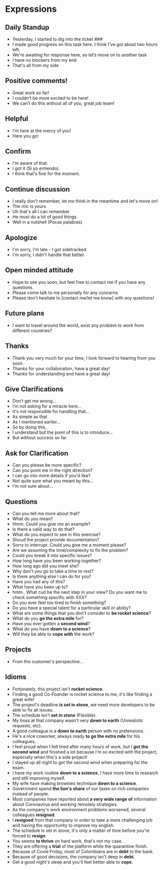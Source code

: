 # Expressions

## Daily Standup
- Yesterday, I started to dig into the ticket ###
- I made good progress on this task here. I think I've got about two hours left.
- We're awaiting for response here, so let’s move on to another task
- I have no blockers from my end
- That's all from my side

## Positive comments!
- Great work so far!
- I couldn't be more excited to be here!
- We can’t do this without all of you, great job team!

## Helpful
- I'm here at the mercy of you!
- Here you go!

## Confirm
- I'm aware of that.
- I got it (Si yo entiendo).
- I think that's fine for the moment.

## Continue discussion
- I really don't remember, let me think in the meantime and let's move on!
- The mic is yours
- Uh that's all I can remember
- He must do a lot of good things
- Well in a nutshell (Pocas palabras)

## Apologize
- I'm sorry, I'm late - I got sidetracked.
- I'm sorry, I didn't handle that better.

## Open minded attitude
- Hope to see you soon, but feel free to contact me if you have any questions.
- Please come talk to me personally for any concerns
- Please don't hesitate to [contact me/let me know] with any questions!

## Future plans
- I want to travel around the world, exist any problem to work from different countries?

## Thanks
- Thank you very much for your time, I look forward to hearing from you soon.
- Thanks for your collaboration, have a great day!
- Thanks for understanding and have a great day!

## Give Clarifications
- Don’t get me wrong...
- I’m not asking for a miracle here...
- It's not responsible for handling that...
- As simple as that
- As I mentioned earlier...
- So by doing this,
- I understand but the point of this is to introduce...
- But without success so far

## Ask for Clarification
- Can you please be more specific?
- Can you point me in the right direction?
- I can go into more details if you'd like?
- Not quite sure what you meant by this...
- I'm not sure about...

## Questions

- Can you tell me more about that?
- What do you mean?
- Hmm. Could you give me an example?
- Is there a valid way to do that?
- What do you expect to see in this exercise?
- Shoud the project provide documentation?
- Sorry to interrupt. Could you give me a moment please?
- Are we assuming the time/complexity to fix the problem?
- Could you break it into specific issues?
- How long have you been working together?
- How long ago did you meet she?
- Why don't you go to take a time to rest?
- Is there anything else I can do for you?
- Have you had any of this?
- What have you been up to?
- hmm.. What cud be the next step in your view? Do you want me to check something specific with XXX?
- Do you ever feel too tired to finish something?
- Do you have a special talent for a particular skill or ability?
- What are some things that you don't consider to **be rocket science**?
- What do you **go the extra mile** for?
- Have you ever gotten a **second wind**?
- What do you have **down to a science**?
- Will they be able to **cope with** the work?

## Projects

- From the customer's perspective...

## Idioms
- Fortunately, this project isn't **rocket science**.
- Finding a good Co-Founder is rocket science to me, it's like finding a great wife!
- The project's deadline **is set in stone**, we need more developers to be able to fix all issues.
- The schedule isn't **set in stone** (Flexible).
- My boss at that company wasn't very **down to earth** (Unrealistic requests, etc).
- A good colleague is a **down to earth** person with no pretensions.
- He's a nice coworker, always ready **to go the extra mile** for his colleagues.
- I feel proud when I felt tired after many hours of work, but I **got the second wind** and finished a lot because I'm so excited with the project, especially when this's a side project!
- I stayed up all night to got the second wind when preparing for the exam.
- I have my work routine **down to a science**, I have more time to research and still improving myself.
- My wife have making brownies technique **down to a science**.
- Government spend **the lion's share** of our taxes on rich companies instead of people.
- Most companies have reported about **a very wide range of** information about Coronavirus and working remotely strategies.
- As the company's work environment problems worsened, several colleagues **resigned**.
- I **resigned** from that company in order to take a more challenging job and having the opportunity to improve my english.
- The schedule is set in stone, it's only a matter of time before you're forced to **resign**.
- You seems **to thrive** on hard work, that's not my case.
- They are offering a **trial** of the platform while the quarantine finish.
- Because of Covid Friday, most of Colombians are in **debt** to the bank.
- Because of good decisions, the company isn't deep in **debt**.
- Get a good night's sleep and you'll feel better able to **cope**.

